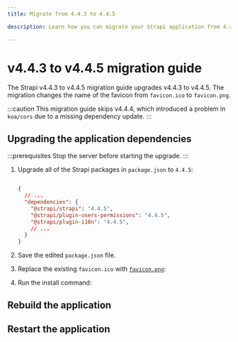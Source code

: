 ```yaml
---
title: Migrate from 4.4.3 to 4.4.5

description: Learn how you can migrate your Strapi application from 4.4.3 to 4.4.5.

---
```






# v4.4.3 to v4.4.5 migration guide

The Strapi v4.4.3 to v4.4.5 migration guide upgrades v4.4.3 to v4.4.5. The migration changes the name of the favicon from `favicon.ico` to `favicon.png`.

:::caution
This migration guide skips v4.4.4, which introduced a problem in `koa/cors` due to a missing dependency update.
:::



## Upgrading the application dependencies

:::prerequisites
Stop the server before starting the upgrade.
:::

1. Upgrade all of the Strapi packages in `package.json` to `4.4.5`:

    ```json title="path: ./package.json"

    {
      // ...
      "dependencies": {
        "@strapi/strapi": "4.4.5",
        "@strapi/plugin-users-permissions": "4.4.5",
        "@strapi/plugin-i18n": "4.4.5",
        // ...
      }
    }
    ```

2. Save the edited `package.json` file.

3. Replace the existing `favicon.ico` with [`favicon.png`](https://user-images.githubusercontent.com/8593673/198366643-7261700d-c8c4-4ebb-83c8-792a330ab4a5.png):

4. Run the install command:


## Rebuild the application



## Restart the application


